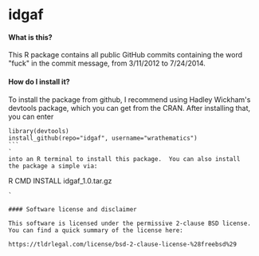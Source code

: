 # idgaf


#### What is this?

This R package contains all public GitHub commits containing the word
"fuck" in the commit message, from 3/11/2012 to 7/24/2014.


#### How do I install it?

To install the package from github, I recommend using Hadley 
Wickham's devtools package, which you can get from the CRAN.  After
installing that, you can enter

````
library(devtools)
install_github(repo="idgaf", username="wrathematics")
```
`
into an R terminal to install this package.  You can also install 
the package a simple via:

````
R CMD INSTALL idgaf_1.0.tar.gz
```
`

#### Software license and disclaimer

This software is licensed under the permissive 2-clause BSD license.
You can find a quick summary of the license here:

https://tldrlegal.com/license/bsd-2-clause-license-%28freebsd%29
